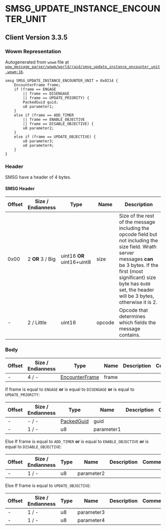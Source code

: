 # SMSG_UPDATE_INSTANCE_ENCOUNTER_UNIT

## Client Version 3.3.5

### Wowm Representation

Autogenerated from `wowm` file at [`wow_message_parser/wowm/world/raid/smsg_update_instance_encounter_unit.wowm:16`](https://github.com/gtker/wow_messages/tree/main/wow_message_parser/wowm/world/raid/smsg_update_instance_encounter_unit.wowm#L16).
```rust,ignore
smsg SMSG_UPDATE_INSTANCE_ENCOUNTER_UNIT = 0x0214 {
    EncounterFrame frame;
    if (frame == ENGAGE
        || frame == DISENGAGE
        || frame == UPDATE_PRIORITY) {
        PackedGuid guid;
        u8 parameter1;
    }
    else if (frame == ADD_TIMER
        || frame == ENABLE_OBJECTIVE
        || frame == DISABLE_OBJECTIVE) {
        u8 parameter2;
    }
    else if (frame == UPDATE_OBJECTIVE) {
        u8 parameter3;
        u8 parameter4;
    }
}
```
### Header

SMSG have a header of 4 bytes.

#### SMSG Header

| Offset | Size / Endianness | Type   | Name   | Description |
| ------ | ----------------- | ------ | ------ | ----------- |
| 0x00   | 2 **OR** 3 / Big           | uint16 **OR** uint16+uint8 | size | Size of the rest of the message including the opcode field but not including the size field. Wrath server messages **can** be 3 bytes. If the first (most significant) size byte has `0x80` set, the header will be 3 bytes, otherwise it is 2.|
| -      | 2 / Little| uint16 | opcode | Opcode that determines which fields the message contains. |

### Body

| Offset | Size / Endianness | Type | Name | Description | Comment |
| ------ | ----------------- | ---- | ---- | ----------- | ------- |
| - | 4 / - | [EncounterFrame](encounterframe.md) | frame |  |  |

If frame is equal to `ENGAGE` **or** 
is equal to `DISENGAGE` **or** 
is equal to `UPDATE_PRIORITY`:

| Offset | Size / Endianness | Type | Name | Description | Comment |
| ------ | ----------------- | ---- | ---- | ----------- | ------- |
| - | - / - | [PackedGuid](../types/packed-guid.md) | guid |  |  |
| - | 1 / - | u8 | parameter1 |  |  |

Else If frame is equal to `ADD_TIMER` **or** 
is equal to `ENABLE_OBJECTIVE` **or** 
is equal to `DISABLE_OBJECTIVE`:

| Offset | Size / Endianness | Type | Name | Description | Comment |
| ------ | ----------------- | ---- | ---- | ----------- | ------- |
| - | 1 / - | u8 | parameter2 |  |  |

Else If frame is equal to `UPDATE_OBJECTIVE`:

| Offset | Size / Endianness | Type | Name | Description | Comment |
| ------ | ----------------- | ---- | ---- | ----------- | ------- |
| - | 1 / - | u8 | parameter3 |  |  |
| - | 1 / - | u8 | parameter4 |  |  |

